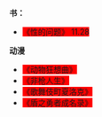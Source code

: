 **书：**

- <span style="background:red">《性的问题》 11.28</span>

**动漫**

- <span style="background:red">《动物狂想曲》</span>
- <span style="background:red">《非枪人生》</span>
- <span style="background:red">《歌舞伎町夏洛克》</span>
- <span style="background:red">《盾之勇者成名录》</span>

